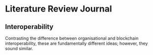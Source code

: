 # Literature Review Journal

## Interoperability

Contrasting the difference between organisational and blockchain interoperability, these are fundamentally different ideas; however, they sound similar.
